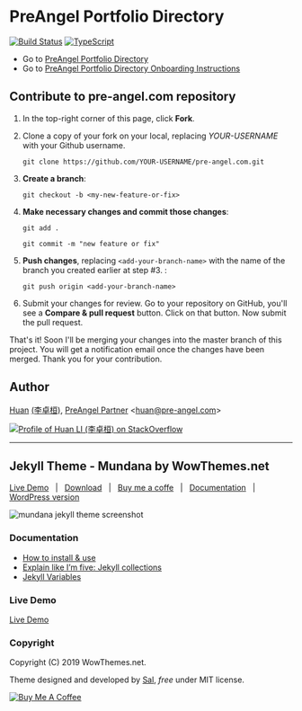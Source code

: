 # PreAngel Portfolio Directory

[![Build Status](https://travis-ci.com/PreAngel/pre-angel.com.svg?branch=master)](https://travis-ci.com/PreAngel/pre-angel.com)
[![TypeScript](https://img.shields.io/badge/%3C%2F%3E-TypeScript-blue.svg)](https://www.typescriptlang.org/)

- Go to [PreAngel Portfolio Directory](https://www.pre-angel.com/portfolios/)
- Go to [PreAngel Portfolio Directory Onboarding Instructions](https://docs.google.com/presentation/d/1ZZnfK75alSBlYF4Zs22X0KCLwYiYR_7apXFv6a9LV3E/edit?usp=sharing)

## Contribute to pre-angel.com repository

1. In the top-right corner of this page, click **Fork**.

2. Clone a copy of your fork on your local, replacing *YOUR-USERNAME* with your Github username.

   `git clone https://github.com/YOUR-USERNAME/pre-angel.com.git`

3. **Create a branch**:

   `git checkout -b <my-new-feature-or-fix>`

4. **Make necessary changes and commit those changes**:

   `git add .`

   `git commit -m "new feature or fix"`

5. **Push changes**, replacing `<add-your-branch-name>` with the name of the branch you created earlier at step #3. :

   `git push origin <add-your-branch-name>`

6. Submit your changes for review. Go to your repository on GitHub, you'll see a **Compare & pull request** button. Click on that button. Now submit the pull request.

That's it! Soon I'll be merging your changes into the master branch of this project. You will get a notification email once the changes have been merged. Thank you for your contribution.

## Author

[Huan](https://github.com/huan) [(李卓桓)](https://pre-angel.com/peoples/zhuohuan-li/), [PreAngel Partner](https://pre-angel.com) \<huan@pre-angel.com\>

[![Profile of Huan LI (李卓桓) on StackOverflow](https://stackexchange.com/users/flair/265499.png)](https://stackexchange.com/users/265499)

-----

## Jekyll Theme - Mundana by WowThemes.net

[Live Demo](https://wowthemesnet.github.io/mundana-theme-jekyll/) &nbsp; | &nbsp;
[Download](https://github.com/wowthemesnet/mundana-theme-jekyll/archive/master.zip) &nbsp; | &nbsp;
[Buy me a coffe](https://www.wowthemes.net/donate/) &nbsp; | &nbsp; [Documentation](https://bootstrapstarter.com/bootstrap-templates/mundana-theme-jekyll/) &nbsp; | &nbsp;
[WordPress version](https://www.wowthemes.net/themes/mundana-wordpress/)

![mundana jekyll theme screenshot](https://wowthemesnet.github.io/mundana-theme-jekyll/assets/images/screenshot.jpg)

### Documentation

- [How to install & use](https://bootstrapstarter.com/bootstrap-templates/mundana-theme-jekyll/)
- [Explain like I’m five: Jekyll collections](https://ben.balter.com/2015/02/20/jekyll-collections/)
- [Jekyll Variables](https://jekyllrb.com/docs/variables/)

### Live Demo

[Live Demo](https://wowthemesnet.github.io/mundana-theme-jekyll/)

### Copyright

Copyright (C) 2019 WowThemes.net.

Theme designed and developed by [Sal](https://www.wowthemes.net), *free* under MIT license.

<a href="https://www.wowthemes.net/donate/" target="_blank"><img src="https://www.buymeacoffee.com/assets/img/custom_images/orange_img.png" alt="Buy Me A Coffee" style="height: auto !important;width: auto !important;" ></a>
